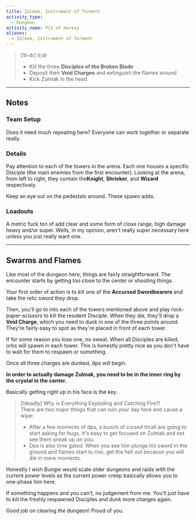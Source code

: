 ```yaml
---
title: Zulmak, Instrument of Torment
activity_type:
  - Dungeon
activity_name: Pit of Heresy
aliases:
  - Zulmak, Instrument of Torment
---
```


> [!tl-dr] tl;dr  
> - Kill the three **Disciples of the Broken Blade**
> - Deposit their **Void Charges** and extinguish the flames around
> - Kick Zulmak in the head

___

## Notes

### Team Setup

Does it need much repeating here? Everyone can work together or separate really.

### Details

Pay attention to each of the towers in the arena. Each one houses a specific Disciple (the main enemies from the first encounter). Looking at the arena, from left to right, they contain the**Knight**, **Shrieker**, and **Wizard** respectively.

Keep an eye out on the pedestals around. These spawn adds.

### Loadouts

A metric fuck ton of add clear and some form of close range, high damage heavy and/or super. Wells, in my opinion, aren't really super necessary here unless you just really want one.

----

## Swarms and Flames

Like most of the dungeon here, things are fairly straightforward. The encounter starts by getting too close to the center or shooting things.

Your first order of action is to kill one of the **Accursed Swordbearers** and take the relic sword they drop.  

Then, you'll go to into each of the towers mentioned above and play rock-paper-scissors to kill the resident Disciple. When they die, they'll drop a **Void Charge**, which you need to dunk in one of the three points around. They're fairly easy to spot as they're placed in front of each tower.

If for some reason you lose one, no sweat. When all Disciples are killed, orbs will spawn in each tower. This is honestly pretty nice as you don't have to wait for them to respawn or something.

Once all three charges are dunked, dps will begin.

**In order to actually damage Zulmak, you need to be in the inner ring by the crystal in the center.**

Basically getting right up in his face is the key.

> [!deadly] Why is Everything Exploding and Catching Fire?!  
> There are two major things that can ruin your day here and cause a wipe:
> - After a few moments of dps, a bunch of cursed thrall are going to start asking for hugs. It's easy to get focused on Zulmak and not see them sneak up on you.
> - Dps is also time gated. When you see him plunge his sword in the ground and flames start to rise, get the hell out because you will die in mere moments.

Honestly I wish Bungie would scale older dungeons and raids with the current power levels as the current power creep basically allows you to one-phase him here.

If something happens and you can't, no judgement from me. You'll just have to kill the freshly respawned Disciples and dunk more charges again.

Good job on clearing the dungeon! Proud of you.




